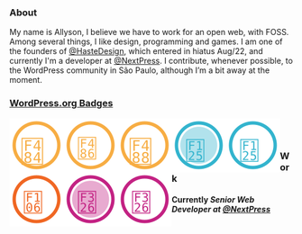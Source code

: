 ### About


My name is Allyson, I believe we have to work for an open web, with FOSS. Among several things, I like design, programming and games. I am one of the founders of [@HasteDesign](https://github.com/HasteDesign), which entered in hiatus Aug/22, and currently I'm a developer at [@NextPress](https://github.com/next-press). I contribute, whenever possible, to the WordPress community in São Paulo, although I’m a bit away at the moment.

### [WordPress.org Badges](https://profiles.wordpress.org/allysonsouza/)

<img src="assets/icons/community.svg" align="left" title="Meetup Organizer" />
<img src="assets/icons/wordcamp.svg" align="left" title="WordCamp Organizer" />
<img src="assets/icons/speaker.svg" align="left" title="WordCamp Speaker" />
<img src="assets/icons/support-team.svg" align="left" title="Support Team" />
<img src="assets/icons/support.svg" align="left" title="Support Contributor" />
<img src="assets/icons/plugin.svg" align="left" title="Plugin Developer" />
<img src="assets/icons/translation-editor.svg" align="left" title="Translation Editor" />
<img src="assets/icons/translation-contributor.svg" align="left" title="Translation Contributor" />
<br><br>

### Work

#### Currently _Senior Web Developer at [@NextPress](https://nextpress.co/)_
